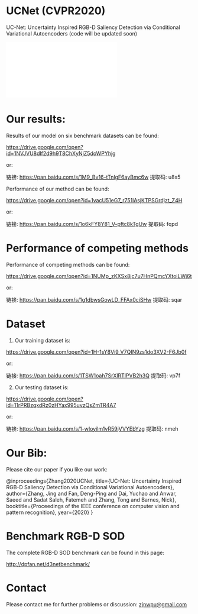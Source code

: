 # UCNet (CVPR2020)
UC-Net: Uncertainty Inspired RGB-D Saliency Detection via Conditional Variational Autoencoders (code will be updated soon)

![alt text](./train_rgbd.pdf)

# Our results:

Results of our model on six benchmark datasets can be found: 

https://drive.google.com/open?id=1NVJVU8dlf2d9h9T8ChXyNjZ5doWPYhjg

or:

链接: https://pan.baidu.com/s/1M9_Bv16-tTnlgF6ayBmc6w 提取码: u8s5

Performance of our method can be found: 

https://drive.google.com/open?id=1vacU51eG7_r751lAsjKTPSGrdjzt_Z4H

or: 

链接: https://pan.baidu.com/s/1o6kFY8Y81_V-pftc8kTgUw 提取码: fqpd

# Performance of competing methods

Performance of competing methods can be found: 

https://drive.google.com/open?id=1NUMp_zKXSx8jc7u7HnPQmcYXtoiLWj6t

or:

链接: https://pan.baidu.com/s/1g1dbwsGowLD_FFAx0ciSHw 提取码: sqar 

# Dataset

1) Our training dataset is:

https://drive.google.com/open?id=1H-1sY8Vi9_V7QIN9zs1do3XV2-F6Jb0f

or:

链接: https://pan.baidu.com/s/1TSW1oah7SrXlRTlPVB2h3Q 提取码: vp7f

2) Our testing dataset is:

https://drive.google.com/open?id=11rPRBzqxdRz0zHYax995uvzQsZmTR4A7

or:

链接: https://pan.baidu.com/s/1-wIoyilm1vR59jVVYEbYzg 提取码: nmeh

# Our Bib:

Please cite our paper if you like our work:

@inproceedings{Zhang2020UCNet,
  title={UC-Net: Uncertainty Inspired RGB-D Saliency Detection via Conditional Variational Autoencoders},
  author={Zhang, Jing and Fan, Deng-Ping and Dai, Yuchao and Anwar, Saeed and Sadat Saleh, Fatemeh and Zhang, Tong and Barnes, Nick},
  booktitle={Proceedings of the IEEE conference on computer vision and pattern recognition},
  year={2020}
}

# Benchmark RGB-D SOD

The complete RGB-D SOD benchmark can be found in this page:

http://dpfan.net/d3netbenchmark/

# Contact

Please contact me for further problems or discussion: zjnwpu@gmail.com


